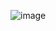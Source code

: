![image](https://github.com/gisele-reis/Bertoti/assets/111552213/b09b07c8-6db2-4800-af12-a5853a7a4996)
